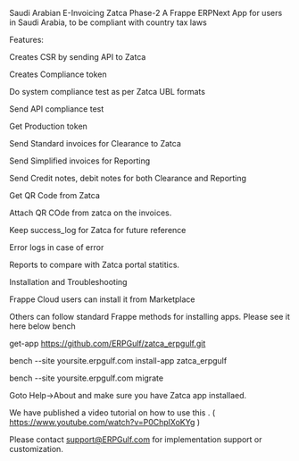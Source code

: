 Saudi Arabian E-Invoicing Zatca Phase-2
A Frappe ERPNext App for users in Saudi Arabia, to be compliant with country tax laws

Features:

Creates CSR by sending API to Zatca

Creates Compliance token

Do system compliance test as per Zatca UBL formats

Send API compliance test

Get Production token

Send Standard invoices for Clearance to Zatca

Send Simplified invoices for Reporting

Send Credit notes, debit notes for both Clearance and Reporting

Get QR Code from Zatca

Attach QR COde from zatca on the invoices.

Keep success_log for Zatca for future reference

Error logs in case of error

Reports to compare with Zatca portal statitics.

Installation and Troubleshooting

Frappe Cloud users can install it from Marketplace

Others can follow standard Frappe methods for installing apps. Please see it here below bench

get-app https://github.com/ERPGulf/zatca_erpgulf.git

bench --site yoursite.erpgulf.com install-app zatca_erpgulf

bench --site yoursite.erpgulf.com migrate

Goto Help->About and make sure you have Zatca app installaed.

We have published a video tutorial on how to use this . ( https://www.youtube.com/watch?v=P0ChplXoKYg )

Please contact support@ERPGulf.com for implementation support or customization.